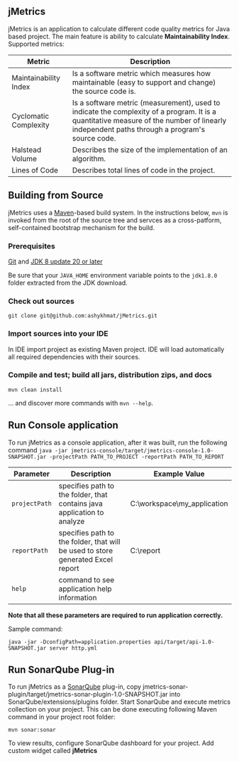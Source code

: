 ## jMetrics
jMetrics is an application to calculate different code quality metrics for Java based project.
The main feature is ability to calculate **Maintainability Index**.
Supported metrics:

Metric | Description |
------------ | ------------- |
Maintainability Index | Is a software metric which measures how maintainable (easy to support and change) the source code is. |
Cyclomatic Complexity | Is a software metric (measurement), used to indicate the complexity of a program. It is a quantitative measure of the number of linearly independent paths through a program's source code. |
Halstead Volume | Describes the size of the implementation of an algorithm. |
Lines of Code | Describes total lines of code in the project. |


## Building from Source
jMetrics uses a [Maven][]-based build system. In the instructions below, `mvn` is invoked from the root of the source tree and servces as a cross-patform, self-contained bootstrap mechanism for the build.

### Prerequisites
[Git][] and [JDK 8 update 20 or later][JDK8 build]

Be sure that your `JAVA_HOME` environment variable points to the `jdk1.8.0` folder
extracted from the JDK download.

### Check out sources
`git clone git@github.com:ashykhmat/jMetrics.git`

### Import sources into your IDE
In IDE import project as existing Maven project. IDE will load automatically all required dependencies with their sources.

### Compile and test; build all jars, distribution zips, and docs
`mvn clean install`

... and discover more commands with `mvn --help`.

## Run Console application

To run jMetrics as a console application, after it was built, run the following command
`java -jar jmetrics-console/target/jmetrics-console-1.0-SNAPSHOT.jar -projectPath PATH_TO_PROJECT -reportPath PATH_TO_REPORT`

Parameter | Description | Example Value |
------------ | ------------- | ------------- |
`projectPath` | specifies path to the folder, that contains java application to analyze | C:\workspace\my_application |
`reportPath` | specifies path to the folder, that will be used to store generated Excel report | C:\report |
`help` | command to see application help information | 

**Note that all these parameters are required to run application correctly.**

Sample command:

`java -jar -DconfigPath=application.properties api/target/api-1.0-SNAPSHOT.jar server http.yml`

## Run SonarQube Plug-in

To run jMetrics as a [SonarQube][] plug-in, copy jmetrics-sonar-plugin/target/jmetrics-sonar-plugin-1.0-SNAPSHOT.jar into SonarQube/extensions/plugins folder.
Start SonarQube and execute metrics collection on your project. This can be done executing following Maven command in your project root folder:

`mvn sonar:sonar`

To view results, configure SonarQube dashboard for your project. Add custom widget called **jMetrics**

[Maven]: https://maven.apache.org/
[Git]: http://help.github.com/set-up-git-redirect
[JDK8 build]: http://www.oracle.com/technetwork/java/javase/downloads
[SonarQube]: https://www.sonarqube.org/